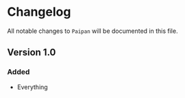 # Changelog

All notable changes to `Paipan` will be documented in this file.

## Version 1.0

### Added
- Everything
